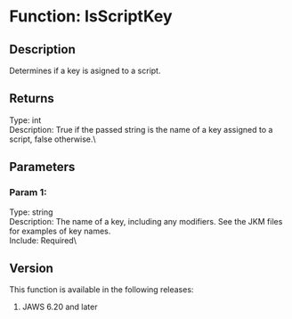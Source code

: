 # Function: IsScriptKey

## Description

Determines if a key is asigned to a script.

## Returns

Type: int\
Description: True if the passed string is the name of a key assigned to
a script, false otherwise.\

## Parameters

### Param 1:

Type: string\
Description: The name of a key, including any modifiers. See the JKM
files for examples of key names.\
Include: Required\

## Version

This function is available in the following releases:

1.  JAWS 6.20 and later
